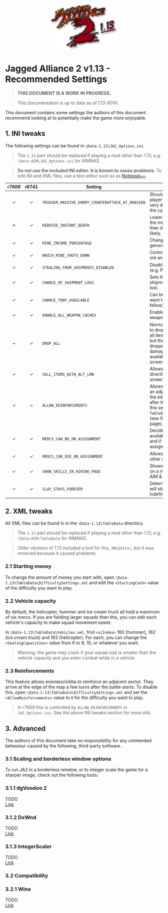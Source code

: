 <p align="center">
  <img src="113.png" alt="Jagged Alliance 2 1.13">
</p>

# Jagged Alliance 2 v1.13 - Recommended Settings

> **THIS DOCUMENT IS A WORK IN PROGRESS.**

> This documentation is up to date as of 1.13 r8741.

This document contains some settings the authors of this document recommend looking at to potentially make the game more enjoyable.

## 1. INI tweaks
The following settings can be found in `\Data-1.13\JA2_Options.ini`.

> The `1.13` part should be replaced if playing a mod other than 1.13, e.g. `\Data-AIM\JA2_Options.ini` for AIMNAS.

> **Do not use the included INI editor. It is known to cause problems.** To edit INI and XML files, use a text editor such as as [Notepad++](https://notepad-plus-plus.org/).

|  r7609  |  r8741  | Setting | Description |
|  :---:  |  :---:  |   ---   |     ---     |
| ✓ | ✓ | `TRIGGER_MASSIVE_ENEMY_COUNTERATTACK_AT_DRASSEN` | Should be set to `FALSE` for a new player. It is infamous for being very difficult to handle so early in the campaign. |
| ✗ | ✓ | `REDUCED_INSTANT_DEATH` | Lowers lethal damage to cause the merc to fall into a coma rather than die. Makes merc deaths less likely. |
| ✓ | ✓ | `MINE_INCOME_PERCENTAGE` | Changes how much cash mines generate. |
| ✓ | ✓ | `WHICH_MINE_SHUTS_DOWN` | Controls which mine will run out of ore and stop working. |
| ✓ | ✓ | `STEALING_FROM_SHIPMENTS_DISABLED` | Disables stealing from shipments (e.g. Pablo in Drassen). |
| ✓ | ✓ | `CHANCE_OF_SHIPMENT_LOSS` | Sets the chance of a whole shipment from Bobby Ray being lost. |
| ✓ | ✓ | `CHANCE_TONY_AVAILABLE` | Can be set to 100% if you always want to meet Tony (a useful fellow). |
| ✓ | ✓ | `ENABLE_ALL_WEAPON_CACHES` | Enables all sectors with "secret" weapon caches. |
| ~ | ✓ | `DROP_ALL` | Normally, enemies have a chance to drop items when killed. `1` forces all items to drop. `2`  will also drop all but the items that wouldn't have dropped normally are severely damaged. In r7609, this setting is available on the New Game screen. |
| ✓ | ✓ | `SELL_ITEMS_WITH_ALT_LMB` | Allows the player to sell their items directly from the sector inventory screen whenever they wish. |
| ✓ | ~ | `ALLOW_REINFORCEMENTS` | Allows enemies/militia to reinforce an adjacent sector. They arrive at the edge of the map a few turns after the battle starts. As of r8741, this setting is in `TableData\DifficultySettings.xml` (see XML tweaks section of this page). |
| ✓ | ✓ | `MERCS_CAN_BE_ON_ASSIGNMENT` | Decides if all mercs will be available at the start of the game and if they will go on other assignments during the campaign. |
| ✓ | ✓ | `MERCS_CAN_DIE_ON_ASSIGNMENT` | Allows mercs to die when away on other assignments. |
| ✓ | ✓ | `SHOW_SKILLS_IN_HIRING_PAGE` | Shows skills and traits as a tooltip on a merc's portrait in both the AIM & MERC hiring page. |
| ✓ | ✓ | `SLAY_STAYS_FOREVER` | Determines if a character, Slay, will stay with your team indefinitely. |


## 2. XML tweaks
All XML files can be found in in the `\Data-1.13\TableData` directory.
> The `1.13` part should be replaced if playing a mod other than 1.13, e.g. `\Data-AIM\TableData` for AIMNAS.

> Older versions of 1.13 included a tool for this, `XMLEditor`, but it was removed because it caused problems.

### 2.1 Starting money
To change the amount of money you start with, open `\Data-1.13\TableData\DifficultySettings.xml` and edit the `<StartingCash>` value of the difficulty you want to play.

### 2.2 Vehicle capacity
By default, the helicopter, hummer and ice cream truck all hold a maximum of six mercs. If you are fielding larger squads than this, you can edit each vehicle's capacity to make squad movement easier.

In `\Data-1.13\TableData\Vehicles.xml`, find `<uiIndex>` 160 (hummer), 162 (ice cream truck) and 163 (helicopter). For each, you can change the `<SeatingCapacities>` value from 6 to 8, 10, or whatever you want.

> Warning: the game may crash if your squad size is smaller than the vehicle capacity and you enter combat while in a vehicle.

### 2.3 Reinforcements
This feature allows enemies/militia to reinforce an adjacent sector. They arrive at the edge of the map a few turns after the battle starts. To disable this, open `\Data-1.13\TableData\DifficultySettings.xml` and set the `<AllowReinforcements>` value to `0` for the difficulty you want to play.

> In r7609 this is controlled by `ALLOW_REINFORCEMENTS` in `JA2_Options.ini`. See the above INI tweaks section for more info.


## 3. Advanced
<!-- TODO: move this section to another page titled "advanced settings/configuration" -->
The authors of this document take no responsibility for any unintended behaviour caused by the following, third-party software.

### 3.1 Scaling and borderless window options
To run JA2 in a borderless window, or to integer scale the game for a sharper image, check out the following tools:

### 3.1.1 dgVoodoo 2
TODO  
[Link](https://www.pcgamingwiki.com/wiki/DgVoodoo_2)

### 3.1.2 DxWnd
TODO  
[Link](https://sourceforge.net/projects/dxwnd/)

### 3.1.3 IntegerScaler
TODO  
[Link](https://tanalin.com/en/projects/integer-scaler/)

### 3.2 Compatibility

### 3.2.1 Wine
TODO  
[Link](https://www.winehq.org/)
